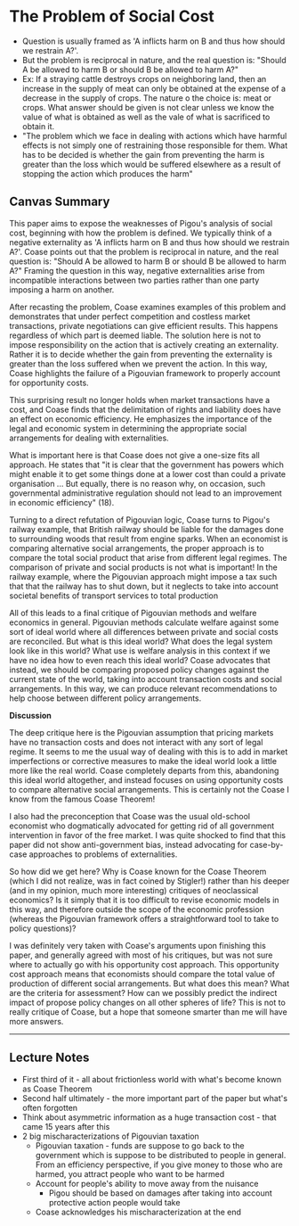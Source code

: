 # The Problem of Social Cost

* Question is usually framed as 'A inflicts harm on B and thus how should we restrain A?'. 
* But the problem is reciprocal in nature, and the real question is: "Should A be allowed to harm B or should B be allowed to harm A?"
* Ex: If a straying cattle destroys crops on neighboring land, then an increase in the supply of meat can only be obtained at the expense of a decrease in the supply of crops. The nature o the choice is: meat or crops. What answer should be given is not clear unless we know the value of what is obtained as well as the vale of what is sacrificed to obtain it. 
* "The problem which we face in dealing with actions which have harmful effects is not simply one of restraining those responsible for them. What has to be decided is whether the gain from preventing the harm is greater than the loss which would be suffered elsewhere as a result of stopping the action which produces the harm"



## Canvas Summary

This paper aims to expose the weaknesses of Pigou's analysis of social cost, beginning with how the problem is defined. We typically think of a negative externality as 'A inflicts harm on B and thus how should we restrain A?'. Coase points out that the problem is reciprocal in nature, and the real question is: "Should A be allowed to harm B or should B be allowed to harm A?" Framing the question in this way, negative externalities arise from incompatible interactions between two parties rather than one party imposing a harm on another. 

After recasting the problem, Coase examines examples of this problem and demonstrates that under perfect competition and costless market transactions, private negotiations can give efficient results. This happens regardless of which part is deemed liable. The solution here is not to impose responsibility on the action that is actively creating an externality. Rather it is to decide whether the gain from preventing the externality is greater than the loss suffered when we prevent the action. In this way, Coase highlights the failure of a Pigouvian framework to properly account for opportunity costs. 

This surprising result no longer holds when market transactions have a cost, and Coase finds that the delimitation of rights and liability does have an effect on economic efficiency. He emphasizes the importance of the legal and economic system in determining the appropriate social arrangements for dealing with externalities. 

What is important here is that Coase does not give a one-size fits all approach. He states that "it is clear that the government has powers which might enable it to get some things done at a lower cost than could a private organisation ... But equally, there is no reason why, on occasion, such governmental administrative regulation should not lead to an improvement in economic efficiency" (18). 

Turning to a direct refutation of Pigouvian logic, Coase turns to Pigou's railway example, that British railway should be liable for the damages done to surrounding woods that result from engine sparks. When an economist is comparing alternative social arrangements, the proper approach is to compare the total social product that arise from different legal regimes. The comparison of private and social products is not what is important! In the railway example, where the Pigouvian approach might impose a tax such that that the railway has to shut down, but it neglects to take into account societal benefits of transport services to total production

All of this leads to a final critique of Pigouvian methods and welfare economics in general. Pigouvian methods calculate welfare against some sort of ideal world where all differences between private and social costs are reconciled. But what is this ideal world? What does the legal system look like in this world? What use is welfare analysis in this context if we have no idea how to even reach this ideal world? Coase advocates that instead, we should be comparing proposed policy changes against the current state of the world, taking into account transaction costs and social arrangements. In this way, we can produce relevant recommendations to help choose between different policy arrangements. 

**Discussion**

The deep critique here is the Pigouvian assumption that pricing markets have no transaction costs and does not interact with any sort of legal regime. It seems to me the usual way of dealing with this is to add in market imperfections or corrective measures to make the ideal world look a little more like the real world. Coase completely departs from this, abandoning this ideal world altogether, and instead focuses on using opportunity costs to compare alternative social arrangements. This is certainly not the Coase I know from the famous Coase Theorem! 

I also had the preconception that Coase was the usual old-school economist who dogmatically advocated for getting rid of all government intervention in favor of the free market. I was quite shocked to find that this paper did not show anti-government bias, instead advocating for case-by-case approaches to problems of externalities.

So how did we get here? Why is Coase known for the Coase Theorem (which I did not realize, was in fact coined by Stigler!) rather than his deeper (and in my opinion, much more interesting) critiques of neoclassical economics? Is it simply that it is too difficult to revise economic models in this way, and therefore outside the scope of the economic profession (whereas the Pigouvian framework offers a straightforward tool to take to policy questions)? 

I was definitely very taken with Coase's arguments upon finishing this paper, and generally agreed with most of his critiques, but was not sure where to actually go with his opportunity cost approach. This opportunity cost approach means that economists should compare the total value of production of different social arrangements. But what does this mean? What are the criteria for assessment? How can we possibly predict the indirect impact of propose policy changes on all other spheres of life? This is not to really critique of Coase, but a hope that someone smarter than me will have more answers. 



---

## Lecture Notes

* First third of it - all about frictionless world with what's become known as Coase Theorem 
* Second half ultimately - the more important part of the paper but what's often forgotten 
* Think about asymmetric information as a huge transaction cost - that came 15 years after this
* 2 big mischaracterizations of Pigouvian taxation
  * Pigouvian taxation - funds are suppose to go back to the government which is suppose to be distributed to people in general. From an efficiency perspective, if you give money to those who are harmed, you attract people who want to be harmed
  * Account for people's ability to move away from the nuisance
    * Pigou should be based on damages after taking into account protective action people would take
  * Coase acknowledges his mischaracterization at the end
